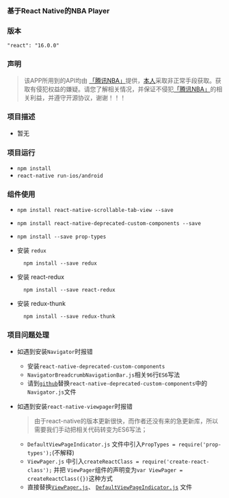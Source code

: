 ### 基于React Native的NBA Player

### 版本
`"react": "16.0.0"`

### 声明
> 该APP所用到的API均由 [「腾讯NBA」](http://sports.qq.com/nba/)提供，[本人](https://github.com/5ibinbin)采取非正常手段获取。获取有侵犯权益的嫌疑。请您了解相关情况，并保证不侵犯[「腾讯NBA」](http://sports.qq.com/nba/)的相关利益，并遵守开源协议，谢谢！！！

### 项目描述
- 暂无


### 项目运行

- `npm install`
- `react-native run-ios/android`

### 组件使用
- `npm install react-native-scrollable-tab-view --save`
- `npm install react-native-deprecated-custom-components --save`
- `npm install --save prop-types`
- 安装 `redux`
			
		npm install --save redux

- 安装 react-redux

		npm install --save react-redux

- 安装 redux-thunk

		npm install --save redux-thunk


### 项目问题处理
- 如遇到安装`Navigator`时报错
	- 安装`react-native-deprecated-custom-components`
	- `NavigatorBreadcrumbNavigationBar.js`相关`96`行`ES6`写法
	- 请到[`github`](https://github.com/facebookarchive/react-native-custom-components/blob/master/src/Navigator.js)替换`react-native-deprecated-custom-components`中的`Navigator.js`文件
-  如遇到安装`react-native-viewpager`时报错
	
	> 由于react-native的版本更新很快，而作者还没有来的急更新库，所以需要我们手动把相关代码转变为ES6写法；
	- `DefaultViewPageIndicator.js` 文件中引入`PropTypes = require('prop-types');`(不解释)
	- `ViewPager.js` 中引入`createReactClass = require('create-react-class');` 并把 `ViewPager`组件的声明变为`var ViewPager = createReactClass({})`这种方式
	- 直接替换[`ViewPager.js`](https://github.com/5ibinbin/react-native-nba/blob/master/output/ViewPager.js)、 [`DefaultViewPageIndicator.js`](https://github.com/5ibinbin/react-native-nba/blob/master/output/DefaultViewPageIndicator.js) 文件